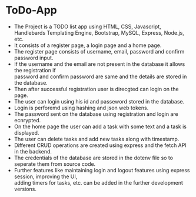 # ToDo-App
 * The Project is a TODO list app using HTML, CSS, Javascript, Handlebards Templating Engine, Bootstrap, MySQL, Express, Node.js, etc. <br>
 * It consists of a register page, a login page and a home page.  <br>
 * The register page consists of username, email, password and confirm password input. <br>
 * If the username and the email are not present in the database it allows the registration if <br>
password and confirm password are same and the details are stored in the database.   <br>
* Then after successful registration user is direcgted can login on the page.       <br>
* The user can login using his id and passeword stored in the database.             <br>
* Login is perforemd using hashing and json web tokens.                             <br>
* The password sent on the database using registration and login are ecnrypted.      <br>
* On the home page the user can add a task with some text and a task is displayed.   <br>
* The user can delete tasks and add new tasks along with timestamp.                  <br>
* Different CRUD operations are created using express and the fetch API in the backend.<br>
* The credentials of the database are stored in the dotenv file so to seperate them from source code.
* Further features like maintaining login and logout features using express session, improving the UI,  <br>
adding timers for tasks, etc. can be added in the further development versions.
